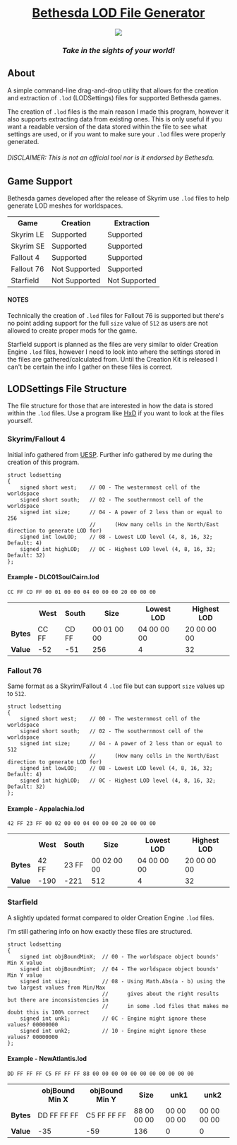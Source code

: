 <div align="center">
<h1><u>Bethesda LOD File Generator</u></h1>
<img src="Bethesda LOD File Generator/Resources/Icon.ico" />
<h3><i>Take in the sights of your world!</i></h3>
</div>

<h2>About</h2>
<p>
A simple command-line drag-and-drop utility that allows for the creation and extraction of <code>.lod</code> (LODSettings) files for supported Bethesda games.

The creation of <code>.lod</code> files is the main reason I made this program, however it also supports extracting data from existing ones.
This is only useful if you want a readable version of the data stored within the file to see what settings are used, or if you want to make sure your <code>.lod</code> files were properly generated.
</p>

<h6>DISCLAIMER: This is not an official tool nor is it endorsed by Bethesda.</h6>

<h2>Game Support</h2>
<p>
Bethesda games developed after the release of Skyrim use <code>.lod</code> files to help generate LOD meshes for worldspaces.
</p>

<table>
    <tr>
        <th>Game</th>
        <th>Creation</th>
        <th>Extraction</th>
    </tr>
    <tr>
        <td>Skyrim LE</td>
        <td>Supported</td>
        <td>Supported</td>
    </tr>
    <tr>
        <td>Skyrim SE</td>
        <td>Supported</td>
        <td>Supported</td>
    </tr>
    <tr>
        <td>Fallout 4</td>
        <td>Supported</td>
        <td>Supported</td>
    </tr>
    <tr>
        <td>Fallout 76</td>
        <td>Not Supported</td>
        <td>Supported</td>
    </tr>
    <tr>
        <td>Starfield</td>
        <td>Not Supported</td>
        <td>Not Supported</td>
    </tr>
</table>

<h4>NOTES</h4>
<p>
Technically the creation of <code>.lod</code> files for Fallout 76 is supported but there's no point adding support for the full <code>size</code> value of <code>512</code> as users are not allowed to create proper mods for the game.

Starfield support is planned as the files are very similar to older Creation Engine <code>.lod</code> files, however I need to look into where the settings stored in the files are gathered/calculated from. Until the Creation Kit is released I can't be certain the info I gather on these files is correct.
</p>

<h2>LODSettings File Structure</h2>
<p>
The file structure for those that are interested in how the data is stored within the <code>.lod</code> files. Use a program like <a href="https://mh-nexus.de/en/hxd/">HxD</a> if you want to look at the files yourself.
</p>

<h3>Skyrim/Fallout 4</h3>
<p>
Initial info gathered from <a href="https://en.uesp.net/wiki/Skyrim_Mod:LOD_Settings_File_Format">UESP</a>. Further info gathered by me during the creation of this program.
</p>
<pre><code>struct lodsetting
{
    signed short west;    // 00 - The westernmost cell of the worldspace
    signed short south;   // 02 - The southernmost cell of the worldspace
    signed int size;      // 04 - A power of 2 less than or equal to 256
                          //      (How many cells in the North/East direction to generate LOD for)
    signed int lowLOD;    // 08 - Lowest LOD level (4, 8, 16, 32; Default: 4)
    signed int highLOD;   // 0C - Highest LOD level (4, 8, 16, 32; Default: 32)
};
</code></pre>

<h4>Example - DLC01SoulCairn.lod</h4>
<pre><code>CC FF CD FF 00 01 00 00 04 00 00 00 20 00 00 00</code></pre>
<table>
    <tr>
        <th></th>
        <th>West</th>
        <th>South</th>
        <th>Size</th>
        <th>Lowest LOD</th>
        <th>Highest LOD</th>
    </tr>
    <tr>
        <td><b>Bytes</b></td>
        <td>CC FF</td>
        <td>CD FF</td>
        <td>00 01 00 00</td>
        <td>04 00 00 00</td>
        <td>20 00 00 00</td>
    </tr>
    <tr>
        <td><b>Value</b></td>
        <td>-52</td>
        <td>-51</td>
        <td>256</td>
        <td>4</td>
        <td>32</td>
    </tr>
</table>

<h3>Fallout 76</h3>
<p>
Same format as a Skyrim/Fallout 4 <code>.lod</code> file but can support <code>size</code> values up to <code>512</code>.
</p>
<pre><code>struct lodsetting
{
    signed short west;    // 00 - The westernmost cell of the worldspace
    signed short south;   // 02 - The southernmost cell of the worldspace
    signed int size;      // 04 - A power of 2 less than or equal to 512
                          //      (How many cells in the North/East direction to generate LOD for)
    signed int lowLOD;    // 08 - Lowest LOD level (4, 8, 16, 32; Default: 4)
    signed int highLOD;   // 0C - Highest LOD level (4, 8, 16, 32; Default: 32)
};
</code></pre>

<h4>Example - Appalachia.lod</h4>
<pre><code>42 FF 23 FF 00 02 00 00 04 00 00 00 20 00 00 00</code></pre>
<table>
    <tr>
        <th></th>
        <th>West</th>
        <th>South</th>
        <th>Size</th>
        <th>Lowest LOD</th>
        <th>Highest LOD</th>
    </tr>
    <tr>
        <td><b>Bytes</b></td>
        <td>42 FF</td>
        <td>23 FF</td>
        <td>00 02 00 00</td>
        <td>04 00 00 00</td>
        <td>20 00 00 00</td>
    </tr>
    <tr>
        <td><b>Value</b></td>
        <td>-190</td>
        <td>-221</td>
        <td>512</td>
        <td>4</td>
        <td>32</td>
    </tr>
</table>

<h3>Starfield</h3>
<p>
A slightly updated format compared to older Creation Engine <code>.lod</code> files.

I'm still gathering info on how exactly these files are structured.
</p>
<pre><code>struct lodsetting
{
    signed int objBoundMinX;  // 00 - The worldspace object bounds' Min X value
    signed int objBoundMinY;  // 04 - The worldspace object bounds' Min Y value
    signed int size;          // 08 - Using Math.Abs(a - b) using the two largest values from Min/Max
                              //      gives about the right results but there are inconsistencies in
                              //      in some .lod files that makes me doubt this is 100% correct
    signed int unk1;          // 0C - Engine might ignore these values? 00000000
    signed int unk2;          // 10 - Engine might ignore these values? 00000000
};
</code></pre>

<h4>Example - NewAtlantis.lod</h4>
<pre><code>DD FF FF FF C5 FF FF FF 88 00 00 00 00 00 00 00 00 00 00 00</code></pre>
<table>
    <tr>
        <th></th>
        <th>objBound Min X</th>
        <th>objBound Min Y</th>
        <th>Size</th>
        <th>unk1</th>
        <th>unk2</th>
    </tr>
    <tr>
        <td><b>Bytes</b></td>
        <td>DD FF FF FF</td>
        <td>C5 FF FF FF</td>
        <td>88 00 00 00</td>
        <td>00 00 00 00</td>
        <td>00 00 00 00</td>
    </tr>
    <tr>
        <td><b>Value</b></td>
        <td>-35</td>
        <td>-59</td>
        <td>136</td>
        <td>0</td>
        <td>0</td>
    </tr>
</table>
